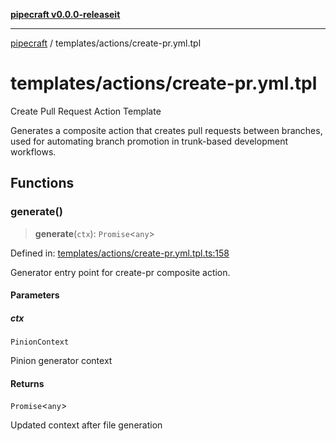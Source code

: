[**pipecraft v0.0.0-releaseit**](../../README.md)

***

[pipecraft](../../README.md) / templates/actions/create-pr.yml.tpl

# templates/actions/create-pr.yml.tpl

Create Pull Request Action Template

Generates a composite action that creates pull requests between branches, used for
automating branch promotion in trunk-based development workflows.

## Functions

### generate()

> **generate**(`ctx`): `Promise`\<`any`\>

Defined in: [templates/actions/create-pr.yml.tpl.ts:158](https://github.com/jamesvillarrubia/pipecraft/blob/a4d1ce6db034158185e20f941de0d6838044bd89/src/templates/actions/create-pr.yml.tpl.ts#L158)

Generator entry point for create-pr composite action.

#### Parameters

##### ctx

`PinionContext`

Pinion generator context

#### Returns

`Promise`\<`any`\>

Updated context after file generation
